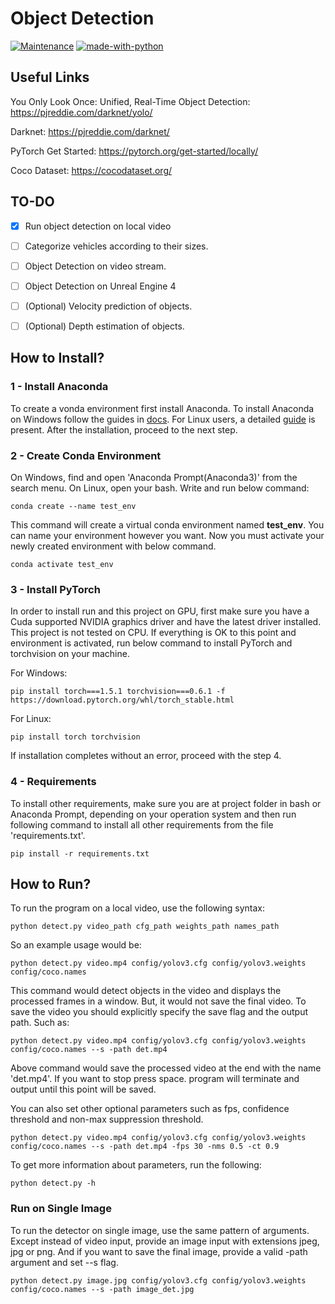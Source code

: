# Object Detection

[![Maintenance](https://img.shields.io/badge/Maintained%3F-yes-green.svg)](https://GitHub.com/Naereen/StrapDown.js/graphs/commit-activity)
[![made-with-python](https://img.shields.io/badge/Made%20with-Python-1f425f.svg)](https://www.python.org/)

## Useful Links
You Only Look Once: Unified, Real-Time Object Detection: https://pjreddie.com/darknet/yolo/

Darknet: https://pjreddie.com/darknet/

PyTorch Get Started: https://pytorch.org/get-started/locally/ 

Coco Dataset: https://cocodataset.org/
## TO-DO
- [x] Run object detection on local video
- [ ] Categorize vehicles according to their sizes.
- [ ] Object Detection on video stream.
- [ ] Object Detection on Unreal Engine 4
- [ ] (Optional) Velocity prediction of objects.
- [ ] (Optional) Depth estimation of objects.



## How to Install?

### 1 - Install Anaconda

To create a vonda environment first install Anaconda. To install Anaconda on Windows
follow the guides in [docs](https://docs.anaconda.com/anaconda/install/windows/). For Linux users,
a detailed [guide](https://docs.anaconda.com/anaconda/install/linux/) is present. After the installation,
proceed to the next step.

### 2 - Create Conda Environment

On Windows, find and open 'Anaconda Prompt(Anaconda3)' from the search menu. On Linux, open your bash. Write and 
run below command:
```
conda create --name test_env
``` 

This command will create a virtual conda environment named **test_env**. You can name your environment however you want. Now you must activate your newly created environment 
with below command.

```
conda activate test_env
```


### 3 - Install PyTorch

In order to install run and this project on GPU, first make sure you have a Cuda supported 
NVIDIA graphics driver and have the latest driver installed. This project is not tested on CPU. If everything is OK to this point and 
environment is activated, run below command to install PyTorch and torchvision on your machine.

For Windows: 
```
pip install torch===1.5.1 torchvision===0.6.1 -f https://download.pytorch.org/whl/torch_stable.html
```

For Linux: 
```
pip install torch torchvision
```

If installation completes without an error, proceed with the step 4.

### 4 - Requirements

To install other requirements, make sure you are at project folder in bash or 
Anaconda Prompt, depending on your operation system and then run following command to install 
all other requirements from the file 'requirements.txt'.

```
pip install -r requirements.txt
```

## How to Run?

To run the program on a local video, use the following syntax:

```
python detect.py video_path cfg_path weights_path names_path
```  

So an example usage would be:

```
python detect.py video.mp4 config/yolov3.cfg config/yolov3.weights config/coco.names
```  
This command would detect objects in the video and displays the processed frames in a window. But,
it would not save the final video. To save the video you should explicitly specify the save flag and the
output path. Such as:

```
python detect.py video.mp4 config/yolov3.cfg config/yolov3.weights config/coco.names --s -path det.mp4
```  
Above command would save the processed video at the end with the name 'det.mp4'. If you want to stop press space. program will terminate and
output until this point will be saved.

You can also set other optional parameters such as fps, confidence threshold and non-max 
suppression threshold.

```
python detect.py video.mp4 config/yolov3.cfg config/yolov3.weights config/coco.names --s -path det.mp4 -fps 30 -nms 0.5 -ct 0.9
```  

To get more information about parameters, run the following:

```
python detect.py -h
```  

### Run on Single Image

To run the detector on single image, use the same pattern of arguments. Except instead of video input, provide an image input with extensions
jpeg, jpg or png. And if you want to save the final image, provide a valid -path argument and set --s flag.

```
python detect.py image.jpg config/yolov3.cfg config/yolov3.weights config/coco.names --s -path image_det.jpg
```  
